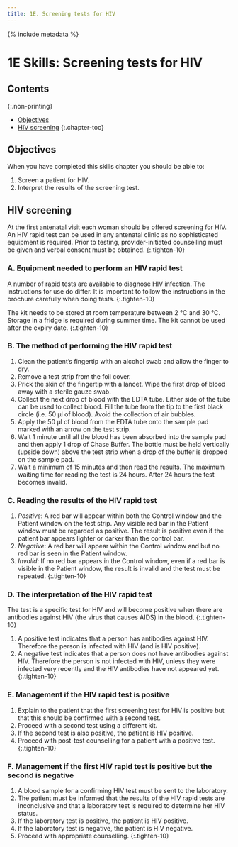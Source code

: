 ```yaml
---
title: 1E. Screening tests for HIV
---
```


{% include metadata %}

# **1E** Skills: Screening tests for HIV

## Contents
{:.non-printing}

*   [Objectives](#objectives)
*   [HIV screening](#hiv-screening)
{:.chapter-toc}

## Objectives

When you have completed this skills chapter you should be able to:

1. Screen a patient for HIV.
1. Interpret the results of the screening test.

## HIV screening

At the first antenatal visit each woman should be offered screening for HIV. An HIV rapid test can be used in any antenatal clinic as no sophisticated equipment is required. Prior to testing, provider-initiated counselling must be given and verbal consent must be obtained.
{:.tighten-10}

### A. Equipment needed to perform an HIV rapid test

A number of rapid tests are available to diagnose HIV infection.  The instructions for use do differ.  It is important to follow the instructions in the brochure carefully when doing tests.
{:.tighten-10}

The kit needs to be stored at room temperature between 2 °C and 30 °C. Storage in a fridge is required during summer time. The kit cannot be used after the expiry date.
{:.tighten-10}

### B. The method of performing the HIV rapid test

1.	Clean the patient’s fingertip with an alcohol swab and allow the finger to dry.
2.	Remove a test strip from the foil cover.
3.	Prick the skin of the fingertip with a lancet. Wipe the first drop of blood away with a sterile gauze swab.
4.	Collect the next drop of blood with the EDTA tube. Either side of the tube can be used to collect blood. Fill the tube from the tip to the first black circle (i.e. 50 μl of blood). Avoid the collection of air bubbles.
5.	Apply the 50 μl of blood from the EDTA tube onto the sample pad marked with an arrow on the test strip.
6.	Wait 1 minute until all the blood has been absorbed into the sample pad and then apply 1 drop of Chase Buffer. The bottle must be held vertically (upside down) above the test strip when a drop of the buffer is dropped on the sample pad.
7.	Wait a minimum of 15 minutes and then read the results. The maximum waiting time for reading the test is 24 hours. After 24 hours the test becomes invalid.

### C. Reading the results of the HIV rapid test

1.	*Positive*: A red bar will appear within both the Control window and the Patient window on the test strip. Any visible red bar in the Patient window must be regarded as positive. The result is positive even if the patient bar appears lighter or darker than the control bar.
2.	*Negative*: A red bar will appear within the Control window and but no red bar is seen in the Patient window.
3.	*Invalid*: If no red bar appears in the Control window, even if a red bar is visible in the Patient window, the result is invalid and the test must be repeated.
{:.tighten-10}

### D. The interpretation of the HIV rapid test

The test is a specific test for HIV and will become positive when there are antibodies against HIV (the virus that causes AIDS) in the blood.
{:.tighten-10}

1.	A positive test indicates that a person has antibodies against HIV. Therefore the person is infected with HIV (and is HIV positive).
2.	A negative test indicates that a person does not have antibodies against HIV. Therefore the person is not infected with HIV, unless they were infected very recently and the HIV antibodies have not appeared yet.
{:.tighten-10}

### E. Management if the HIV rapid test is positive

1.	Explain to the patient that the first screening test for HIV is positive but that this should be confirmed with a second test.
2.	Proceed with a second test using a different kit.
3.	If the second test is also positive, the patient is HIV positive.
4.	Proceed with post-test counselling for a patient with a positive test.
{:.tighten-10}

### F. Management if the first HIV rapid test is positive but the second is negative

1.	A blood sample for a confirming HIV test must be sent to the laboratory.
2.	The patient must be informed that the results of the HIV rapid tests are inconclusive and that a laboratory test is required to determine her HIV status.
3.	If the laboratory test is positive, the patient is HIV positive.
4.	If the laboratory test is negative, the patient is HIV negative.
5.	Proceed with appropriate counselling.
{:.tighten-10}